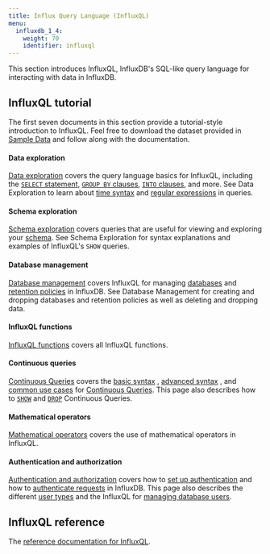 ```yaml
---
title: Influx Query Language (InfluxQL)
menu:
  influxdb_1_4:
    weight: 70
    identifier: influxql
---
```


This section introduces InfluxQL, InfluxDB's SQL-like query language for
interacting with data in InfluxDB.

## InfluxQL tutorial
The first seven documents in this section provide a tutorial-style introduction
to InfluxQL.
Feel free to download the dataset provided in
[Sample Data](/influxdb/v1.4/query_language/data_download/) and follow along
with the documentation.

#### Data exploration

[Data exploration](/influxdb/v1.4/query_language/data_exploration/) covers the
query language basics for InfluxQL, including the
[`SELECT` statement](/influxdb/v1.4/query_language/data_exploration/#the-basic-select-statement),
[`GROUP BY` clauses](/influxdb/v1.4/query_language/data_exploration/#the-group-by-clause),
[`INTO` clauses](/influxdb/v1.4/query_language/data_exploration/#the-into-clause), and more.
See Data Exploration to learn about
[time syntax](/influxdb/v1.4/query_language/data_exploration/#time-syntax) and
[regular expressions](/influxdb/v1.4/query_language/data_exploration/#regular-expressions) in
queries.

#### Schema exploration

[Schema exploration](/influxdb/v1.4/query_language/schema_exploration/) covers queries that are useful for viewing and exploring your
[schema](/influxdb/v1.4/concepts/glossary/#schema).
See Schema Exploration for syntax explanations and examples of InfluxQL's `SHOW`
queries.

#### Database management

[Database management](/influxdb/v1.4/query_language/database_management/) covers InfluxQL for managing
[databases](/influxdb/v1.4/concepts/glossary/#database) and
[retention policies](/influxdb/v1.4/concepts/glossary/#retention-policy-rp) in
InfluxDB.
See Database Management for creating and dropping databases and retention
policies as well as deleting and dropping data.

#### InfluxQL functions

[InfluxQL functions](/influxdb/v1.4/query_language/functions/) covers all InfluxQL functions.

#### Continuous queries

[Continuous Queries](/influxdb/v1.4/query_language/continuous_queries/) covers the
[basic syntax](/influxdb/v1.4/query_language/continuous_queries/#basic-syntax)
,
[advanced syntax](/influxdb/v1.4/query_language/continuous_queries/#advanced-syntax)
,
and
[common use cases](/influxdb/v1.4/query_language/continuous_queries/#continuous-query-use-cases)
for
[Continuous Queries](/influxdb/v1.4/concepts/glossary/#continuous-query-cq).
This page also describes how to
[`SHOW`](/influxdb/v1.4/query_language/continuous_queries/#list-cqs) and
[`DROP`](/influxdb/v1.4/query_language/continuous_queries/#delete-cqs)
Continuous Queries.

#### Mathematical operators

[Mathematical operators](/influxdb/v1.4/query_language/math_operators/) covers the use of mathematical operators in InfluxQL.

#### Authentication and authorization

[Authentication and authorization](/influxdb/v1.4/query_language/authentication_and_authorization/) covers how to
[set up authentication](/influxdb/v1.4/query_language/authentication_and_authorization/#set-up-authentication)
and how to
[authenticate requests](/influxdb/v1.4/query_language/authentication_and_authorization/#authenticate-requests) in InfluxDB.
This page also describes the different
[user types](/influxdb/v1.4/query_language/authentication_and_authorization/#user-types-and-privileges) and the InfluxQL for
[managing database users](/influxdb/v1.4/query_language/authentication_and_authorization/#user-management-commands).

## InfluxQL reference

The [reference documentation for InfluxQL](/influxdb/v1.4/query_language/spec/).
